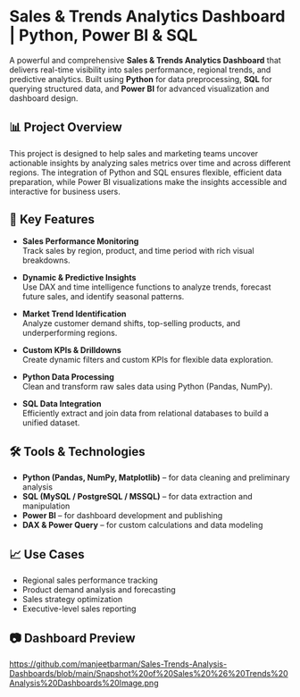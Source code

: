 # Sales & Trends Analytics Dashboard | Python, Power BI & SQL

A powerful and comprehensive **Sales & Trends Analytics Dashboard** that delivers real-time visibility into sales performance, regional trends, and predictive analytics. Built using **Python** for data preprocessing, **SQL** for querying structured data, and **Power BI** for advanced visualization and dashboard design.

## 📊 Project Overview

This project is designed to help sales and marketing teams uncover actionable insights by analyzing sales metrics over time and across different regions. The integration of Python and SQL ensures flexible, efficient data preparation, while Power BI visualizations make the insights accessible and interactive for business users.

## 🚀 Key Features

- **Sales Performance Monitoring**  
  Track sales by region, product, and time period with rich visual breakdowns.

- **Dynamic & Predictive Insights**  
  Use DAX and time intelligence functions to analyze trends, forecast future sales, and identify seasonal patterns.

- **Market Trend Identification**  
  Analyze customer demand shifts, top-selling products, and underperforming regions.

- **Custom KPIs & Drilldowns**  
  Create dynamic filters and custom KPIs for flexible data exploration.

- **Python Data Processing**  
  Clean and transform raw sales data using Python (Pandas, NumPy).

- **SQL Data Integration**  
  Efficiently extract and join data from relational databases to build a unified dataset.

## 🛠 Tools & Technologies

- **Python (Pandas, NumPy, Matplotlib)** – for data cleaning and preliminary analysis  
- **SQL (MySQL / PostgreSQL / MSSQL)** – for data extraction and manipulation  
- **Power BI** – for dashboard development and publishing  
- **DAX & Power Query** – for custom calculations and data modeling  

## 📈 Use Cases

- Regional sales performance tracking  
- Product demand analysis and forecasting  
- Sales strategy optimization  
- Executive-level sales reporting

## 📷 Dashboard Preview

https://github.com/manjeetbarman/Sales-Trends-Analysis-Dashboards/blob/main/Snapshot%20of%20Sales%20%26%20Trends%20Analysis%20Dashboards%20Image.png

